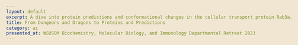 ```yaml
---
layout: default
excerpt: A dive into protein predictions and conformational changes in the cellular transport protein Rab3a.
title: From Dungeons and Dragons to Proteins and Predictions
category: ai
presented_at: WSUSOM Biochemistry, Molecular Biology, and Immunology Departmental Retreat 2023
---
```


<html lang="en">
<head>
    <meta charset="UTF-8">
    <meta name="viewport" content="width=device-width, initial-scale=1.0">
    <title>From Dungeons and Dragons to Proteins and Predictions</title>
    <script src="https://cdnjs.cloudflare.com/ajax/libs/three.js/r128/three.min.js"></script>
    <script src="https://cdn.plot.ly/plotly-latest.min.js"></script>
    <style>
        body {
            font-family: 'Merriweather', serif;
            line-height: 1.6;
            color: #333;
            max-width: 1200px;
            margin: 0 auto;
            padding: 20px;
            background-color: #f0e6d2;
        }
        h1, h2, h3 {
            font-family: 'Dragon Hunter', fantasy;
            color: #8b0000;
        }
        .hero {
            background-image: url('https://via.placeholder.com/1200x400');
            background-size: cover;
            color: white;
            text-align: center;
            padding: 100px 20px;
            margin-bottom: 40px;
        }
        .hero h1 {
            font-size: 3em;
            text-shadow: 2px 2px 4px rgba(0,0,0,0.5);
        }
        .section {
            background-color: #fff;
            border-radius: 10px;
            padding: 30px;
            margin-bottom: 40px;
            box-shadow: 0 4px 6px rgba(0,0,0,0.1);
        }
        .flex-container {
            display: flex;
            justify-content: space-between;
            flex-wrap: wrap;
        }
        .flex-item {
            flex-basis: 48%;
            margin-bottom: 20px;
        }
        img {
            max-width: 100%;
            height: auto;
            border-radius: 10px;
        }
        .video-container {
            max-width: 100%;
            margin: 20px 0;
        }
        .video-container video {
            width: 100%;
            height: auto;
            display: block;
        }
        .quote {
            font-style: italic;
            border-left: 4px solid #8b0000;
            padding-left: 20px;
            margin: 20px 0;
        }
        .interactive-element {
            background-color: #f0f0f0;
            border-radius: 10px;
            padding: 20px;
            margin-top: 20px;
        }
        .protein-viewer {
            width: 100%;
            height: 400px;
        }
        @font-face {
            font-family: 'Dragon Hunter';
            src: url('path-to-your-custom-font.woff2') format('woff2');
        }
        .dice {
            font-size: 2em;
            cursor: pointer;
        }
        .spell-book {
            background-color: #f9e4b7;
            border: 2px solid #8b4513;
            border-radius: 10px;
            padding: 20px;
            margin-top: 20px;
        }
        .spell {
            margin-bottom: 10px;
        }
        .spell-name {
            font-weight: bold;
            color: #8b0000;
        }
        .reference {
            color: #8b0000;
            cursor: pointer;
            text-decoration: none;
        }

        .reference:hover {
            text-decoration: underline;
        }
    </style>
</head>
<body>
    <div class="hero">
        <h1>From Dungeons and Dragons to Proteins and Predictions</h1>
        <p>An Adventure Into the Realm of Molecular Biology</p>
    </div>

    <div class="section">
        <h2>The Double Helix Tavern: Where Fantasy Meets Science</h2>
        <p>Welcome, brave adventurers and curious scientists, to the grand tavern where our journey begins. Just as diverse parties gather in D&D to embark on fantastical journeys, we find ourselves at the crossroads of imagination and scientific discovery. Our mission? To travel through the complex landscape of protein folding, wielding the powerful magic of machine learning and the ancient wisdom of biochemistry.</p>
        <div class="flex-container">
            <div class="flex-item">
                <img src="https://via.placeholder.com/500x300" alt="D&D tavern scene">
                <p>The Double Helix Tavern: Where adventurers and scientists alike gather to plan their quests</p>
            </div>
            <div class="flex-item">
                <img src="https://via.placeholder.com/500x300" alt="Scientific laboratory">
                <p>The Alchemist's Lab: Where the magic of science unfolds</p>
            </div>
        </div>
        <p>In the Double Helix Tavern, barbarians and biochemists, wizards and bioinformaticians sit side by side, sharing tales of conquered dungeons and deciphered protein structures. For in our world, the challenges of understanding molecular biology is  no less difficult than facing a fearsome dragon.</p>
    </div>

    <div class="section">
        <h2>Character Creation: The Art of Protein Design</h2>
        <p>In D&D, we craft unique characters with distinct abilities and backstories. Similarly, in the realm of protein science, we encounter fascinating molecular 'characters' with their own special traits and functions. Let's meet two of our protein protagonists: Pip and Toby, the duck-loving adventurers.</p>
        <div class="flex-container">
            <div class="flex-item">
                <img src="https://via.placeholder.com/500x300" alt="Pip, the duck loving adventurer">
                <p>Pip, the duck-loving adventurer (Rab3A in its GTP-bound state)</p>
            </div>
            <div class="flex-item">
                <img src="https://via.placeholder.com/500x300" alt="Toby, Pip's duck loving twin brother">
                <p>Toby, Pip's duck-loving twin brother (Rab3A in its GDP-bound state)</p>
            </div>
        </div>
        <p>Just as a skilled Dungeon Master brings characters to life through vivid descriptions and role-playing, we use advanced AI models like AlphaFold to visualize and predict protein structures. But our 'characters' - the proteins - are far more complex than any D&D character sheet could capture.</p>
        <div class="interactive-element">
            <h3>Roll for Protein Stats</h3>
            <p>Click the dice to generate random protein characteristics:</p>
            <div class="dice" onclick="rollProteinStats()">🎲</div>
            <div id="protein-stats"></div>
        </div>
    </div>

    <div class="section">
        <h2>Casting Spells: The Arcane Art of Diffusion Models</h2>
        <p>In the mystical world of D&D, spellcasters shape reality with incantations and gestures. In the scientific realm, we wield equally powerful magic in the form of diffusion models - a type of machine learning algorithm that can generate images from text descriptions, much like a wizard conjuring visions from thin air.</p>
        <div class="flex-container">
            <div class="flex-item">
                <img src="https://via.placeholder.com/500x300" alt="Diffusion model process">
                <p>The arcane process of diffusion models: From noise to clear images</p>
            </div>
            <div class="flex-item">
                <p class="quote">"a half elf man holding two ducks"</p>
                <p>Our incantation (prompt) for the diffusion model</p>
            </div>
        </div>
        <p>But how do these magical diffusion models work? Imagine a reverse entropy spell, where order emerges from chaos. The model starts with random noise and gradually refines it, guided by our textual incantation, until a clear image emerges. This process mirrors the protein folding problem, where an ordered 3D structure emerges from an apparently random string of amino acids.</p>
        <div class="spell-book">
            <h3>Spellbook of Protein Prediction</h3>
            <div class="spell">
                <span class="spell-name">Summon Protein Structure:</span> Use AlphaFold to predict a protein's 3D structure from its amino acid sequence.
            </div>
            <div class="spell">
                <span class="spell-name">Conjure Molecular Dynamics:</span> Simulate the motion and flexibility of proteins over time.
            </div>
            <div class="spell">
                <span class="spell-name">Scry Binding Sites:</span> Identify potential ligand binding sites on a protein's surface.
            </div>
        </div>
    </div>

    <div class="section">
        <h2>Rolling the Dice: The Probabilistic Nature of Protein Folding</h2>
        <p>In D&D, the roll of a dice determines the outcome of actions. In the world of protein folding, we face a similar element of chance and probability. The folding of a protein is not a deterministic process, but rather a stochastic one, influenced by thermodynamics and kinetics.</p>
        <h3>The Rab3A Quest: Unraveling the Mystery of Dynamic Switch Regions</h3>
        <p>Our party's current quest focuses on understanding the dynamic switch regions of Rab proteins, particularly Rab3A. These regions are as changeable as a shapeshifter, altering their conformation based on whether they're bound to GTP or GDP.</p>
        <ul>
            <li>Switch I: The Rogue of our protein party, quick and elusive, it changes conformation rapidly.</li>
            <li>Interswitch: The Bard, bridging different parts of the protein and facilitating communication between domains.</li>
            <li>Switch II: The Barbarian, capable of dramatic conformational changes that can significantly alter the protein's function.</li>
        </ul>
        <img src="https://via.placeholder.com/800x400" alt="Rab protein switch regions">
        <p>The three switch regions of Rab proteins, each playing a crucial role in the protein's function and interactions</p>
        <p>Understanding these switch regions is crucial because they determine how Rab3A interacts with other proteins and membranes, controlling vital cellular processes like vesicle trafficking. It's akin to understanding the key pressure points or weak spots of a formidable boss in a D&D campaign.</p>
    </div>

    <div class="section">
        <h2>Consulting the Oracle: The Prophecies of AlphaFold</h2>
        <p>In our scientific campaign, AlphaFold serves as our oracle, providing predictions about protein structures with unprecedented accuracy. Like the cryptic utterances of a D&D oracle, AlphaFold's predictions require careful interpretation<span class="reference" data-ref="ref1" onclick="scrollToReference('ref1', event)">[1]</span>. Let's examine its predictions for Rab3A:</p>
        <div id="plddt-plot"></div>
        <p>This graph shows the predicted Local Distance Difference Test (pLDDT) scores for Rab3A. In the language of our quest:</p>
        <ul>
            <li>High pLDDT scores (above 90) are like rolling a natural 20 - these regions are predicted with high confidence and are likely to be well-ordered in the protein structure.</li>
            <li>Moderate scores (between 70 and 90) are like rolling 10-19 - these regions are predicted with some confidence but may have some flexibility.</li>
            <li>Low scores (below 50) are like rolling a natural 1 - these regions are likely to be disordered or highly flexible, defying precise structural prediction.</li>
        </ul>
        <p>Notice how the switch regions (Switch 1, Interswitch, and Switch 2) show varying levels of confidence. This reflects their dynamic nature, hinting at their role in the protein's function.</p>
        <div class="interactive-element">
            <h3>Protein Structure Viewer</h3>
            <p>Interact with the 3D structure of Rab3A:</p>
            <div id="protein-viewer" class="protein-viewer"></div>
        </div>
    </div>

    <div class="section">
        <h2>Mapping the Dungeon: The Magic of t-SNE Visualization</h2>
        <p>To visualize the complex multidimensional data of our protein structures, we employ a powerful scrying technique known as t-distributed stochastic neighbor embedding (t-SNE). This is akin to a magical map that reveals hidden patterns and relationships in our molecular dungeon.</p>
        <div id="tsne-plot"></div>
        <p>In this t-SNE plot, each point represents a different prediction or conformation of Rab3A. Clusters of points suggest similar conformations, while isolated points might represent unique or rare states of the protein. This map helps us understand the 'landscape' of possible Rab3A structures, much like a well-drawn dungeon map reveals the layout of chambers and corridors.</p>
        <p>The colors in the plot represent different features or conditions, such as:</p>
        <ul>
            <li>Red: GTP-bound state (active form)</li>
            <li>Blue: GDP-bound state (inactive form)</li>
            <li>Green: Conformations with high flexibility in switch regions</li>
            <li>Yellow: Conformations with bound effector proteins</li>
        </ul>
        <p>By studying this map, we can identify patterns and relationships that might not be apparent from looking at individual structures, helping us to understand the full range of Rab3A's potential behaviors and interactions.</p>
    </div>

<div class="section">
        <h2>Right Tool for the Job: Full MSA vs Subsampled MSA</h2>
        <p>Tools are the lifeblood of adventurers.  :</p>
        <ul>
            <li><strong>Computational Resources:</strong> Full MSA is like casting a high-level spell that requires a lot of mana (computational power). Subsampled MSA is a lower-level spell that can be cast more quickly and frequently.</li>
            <li><strong>Time Constraints:</strong> In a fast-paced battle (or research project with tight deadlines), the quicker Subsampled MSA might be preferable.</li>
            <li><strong>Protein Complexity:</strong> For a complex boss battle (highly divergent or structurally complex proteins), the Full MSA might be necessary to capture all the nuances.</li>
            <li><strong>Sequence Diversity:</strong> If your protein family is like a diverse party of adventurers, Subsampled MSA might provide a good representation without redundancy.</li>
        </ul>
        <div class="interactive-element">
            <h3>MSA Strategy Simulator</h3>
            <p>Choose your MSA strategy and see how it affects your protein prediction quest:</p>
            <select id="msa-strategy">
                <option value="full">Full MSA (Legendary Sword)</option>
                <option value="subsampled">Subsampled MSA (Mythical Bow)</option>
            </select>
            <button onclick="simulateMSAStrategy()">Embark on Quest</button>
            <div id="msa-result"></div>
        </div>
    </div>

    <div class="section">
        <h2>The Animated Spell: Bringing Protein Motion to Life</h2>
        <p>Just as a skilled illusionist might bring a scene to life with magic, we use molecular dynamics simulations and animations to visualize the dynamic nature of protein structures. Behold, the mesmerizing dance of Rab3A's switch region!</p>
        <div class="video-container">
            <video id="protein-motion-video" controls loop>
                <source src="/assets/videos/Rab3A_GTP_Movie_wideview_one to 26.mp4" type="video/mp4">
                Your browser does not support the video tag.
            </video>
        </div>
        <p>This animation showcases the flexibility and movement of the switch region, a critical aspect of Rab3A's function that static models cannot fully capture. It's like watching a shape-shifting monster in D&D - the protein's form changes in response to its environment and binding partners.</p>
        <p>Key observations from this molecular choreography:</p>
        <ul>
            <li>The Switch I region (in red) shows high flexibility, oscillating between open and closed conformations.</li>
            <li>The Interswitch region (in yellow) acts as a hinge, facilitating the movement of Switch I and II.</li>
            <li>Switch II (in blue) undergoes a dramatic conformational change upon GTP hydrolysis, like a trap springing in a dungeon.</li>
        </ul>
    </div>

    <div class="section">
        <h2>Advanced Class: Machine Learning in Protein Science</h2>
        <p>As our adventurers gain experience, they can choose to specialize in advanced classes. In the realm of protein science, one such advanced class is the application of machine learning. Let's explore some of these powerful techniques:</p>
        
        <h3>1. Convolutional Neural Networks (CNNs) for Protein-Ligand Binding Prediction</h3>
        <p>CNNs, originally designed for image recognition, can be adapted to predict protein-ligand binding sites. It's like training a ranger to spot hidden creatures, but instead, we're spotting potential binding pockets on a protein's surface.</p>
        <div class="spell-book">
            <div class="spell">
                <span class="spell-name">Voxelize Protein Structure:</span> Convert 3D protein structure into a grid of voxels, each containing information about the local chemical environment.
            </div>
            <div class="spell">
                <span class="spell-name">Apply 3D Convolutions:</span> Use 3D convolutional filters to detect patterns in the voxelized structure, identifying potential binding sites.
            </div>
        </div>

        <h3>2. Recurrent Neural Networks (RNNs) for Protein Sequence Analysis</h3>
        <p>RNNs excel at processing sequential data, making them ideal for analyzing protein sequences. This is akin to a bard reciting an epic tale, where each word (or amino acid) is understood in the context of what came before.</p>
        <div class="spell-book">
            <div class="spell">
                <span class="spell-name">Encode Amino Acids:</span> Represent each amino acid as a vector, capturing its chemical properties.
            </div>
            <div class="spell">
                <span class="spell-name">LSTM Magic:</span> Use Long Short-Term Memory (LSTM) cells to capture long-range dependencies in the sequence, predicting structural or functional properties.
            </div>
        </div>

        <h3>3. Graph Neural Networks (GNNs) for Modeling Protein Structure</h3>
        <p>Proteins can be represented as graphs, with amino acids as nodes and interactions as edges. GNNs can process these graphs to predict properties or generate new structures. It's like a druid understanding the interconnectedness of a forest ecosystem, but applied to the molecular world.</p>
        <div class="spell-book">
            <div class="spell">
                <span class="spell-name">Construct Protein Graph:</span> Represent amino acids as nodes and their interactions (hydrogen bonds, hydrophobic interactions) as edges.
            </div>
            <div class="spell">
                <span class="spell-name">Message Passing:</span> Allow information to flow through the graph, updating node and edge features to capture the global structure.
            </div>
        </div>
    </div>

    <div class="section">
        <h2>The Philosopher's Stone: Generative Models for Protein Design</h2>
        <p>The ultimate quest in protein science is not just to understand existing proteins, but to design new ones with desired properties. This is like crafting legendary artifacts in D&D, but at the molecular level. Enter the realm of generative models:</p>

        <h3>1. Variational Autoencoders (VAEs) for Protein Generation</h3>
        <p>VAEs learn a compressed representation of protein sequences or structures, allowing us to generate new proteins by sampling from this latent space. It's like distilling the essence of many proteins into a magical elixir, from which new proteins can be conjured.</p>

        <h3>2. Generative Adversarial Networks (GANs) for Protein Design</h3>
        <p>GANs pit two neural networks against each other: a generator creating new proteins, and a discriminator trying to distinguish real proteins from generated ones. This adversarial training results in increasingly realistic protein designs, much like two rival wizards trying to outdo each other in creating the most convincing illusions.</p>

        <div class="interactive-element">
            <h3>Protein Generator</h3>
            <p>Generate a new protein sequence using our AI model:</p>
            <button onclick="generateProtein()">Create New Protein</button>
            <div id="generated-protein"></div>
        </div>
    </div>

    <div class="section">
        <h2>The Final Boss: Challenges in Protein Prediction and Design</h2>
        <p>As with any epic quest, we face formidable challenges in our journey through protein science:</p>
        <ul>
            <li><strong>The Protein Folding Problem:</strong> Despite advances like AlphaFold, accurately predicting the structure of all proteins remains a grand challenge, especially for disordered regions and membrane proteins.</li>
            <li><strong>Designing Functional Proteins:</strong> Creating proteins with specific functions is like trying to craft a magic item with exact properties - it requires deep understanding and often involves trial and error.</li>
            <li><strong>Modeling Protein Dynamics:</strong> Proteins are not static structures but constantly moving entities. Capturing this motion computationally is a ongoing challenge.</li>
            <li><strong>Protein-Protein Interactions:</strong> Predicting how proteins interact with each other is crucial for understanding cellular processes but remains difficult due to the complexity of these interactions.</li>
        </ul>
    </div>

    <div class="section">
        <h2>Epilogue: The Never-Ending Quest</h2>
        <p>Our journey through the realm of protein prediction and design is an ongoing adventure. Each discovery opens up new questions, each answered riddle reveals new mysteries. As we continue to develop more powerful computational "spells" and gather more experimental "lore", we edge closer to unraveling the deepest secrets of the protein universe.</p>
        <p>Remember, brave scientist-adventurers: in the game of protein science, as in Dungeons and Dragons, creativity, perseverance, and teamwork are your most powerful allies. May your pipettes be ever accurate and your computations swift!</p>
        <div class="quote">
            "In the vast dungeon of the cellular world, proteins are both the treasure we seek and the monsters we face. Our quest to understand them is the grandest adventure in modern biology." - The Archmage of Protein Dynamics
        </div>
    </div>

    <div class="section" id="references">
        <h2>Spellbook of Knowledge: References</h2>
        <ol id="reference-list">
            <li id="ref1">Jumper, J., Evans, R., Pritzel, A. et al. Highly accurate protein structure prediction with AlphaFold. Nature 596, 583–589 (2021).</li>
            <li id="ref2">Baek, M., DiMaio, F., Anishchenko, I. et al. Accurate prediction of protein structures and interactions using a three-track neural network. Science 373, 871–876 (2021).</li>
            <li id="ref3">Senior, A.W., Evans, R., Jumper, J. et al. Improved protein structure prediction using potentials from deep learning. Nature 577, 706–710 (2020).</li>
            <li id="ref4">Elnaggar, A., Heinzinger, M., Dallago, C. et al. ProtTrans: towards cracking the language of Life's code through self-supervised deep learning and high performance computing. IEEE Trans Pattern Anal Mach Intell. (2021).</li>
            <li id="ref5">Yang, J., Anishchenko, I., Park, H. et al. Improved protein structure prediction using predicted interresidue orientations. Proc Natl Acad Sci USA 117, 1496–1503 (2020).</li>
        </ol>
    </div>

    <script>
        // Protein stats generator
        function rollProteinStats() {
            const stats = {
                'Molecular Weight': Math.floor(Math.random() * 100000) + 10000,
                'Isoelectric Point': (Math.random() * 14).toFixed(2),
                'Alpha Helix %': Math.floor(Math.random() * 100),
                'Beta Sheet %': Math.floor(Math.random() * 100),
                'Binding Affinity': (Math.random() * 10).toFixed(2) + ' nM'
            };
            let statsHtml = '<ul>';
            for (let [key, value] of Object.entries(stats)) {
                statsHtml += `<li>${key}: ${value}</li>`;
            }
            statsHtml += '</ul>';
            document.getElementById('protein-stats').innerHTML = statsHtml;
        }

        // MSA strategy simulator
        function simulateMSAStrategy() {
            const strategy = document.getElementById('msa-strategy').value;
            let result = '';
            if (strategy === 'full') {
                result = 'You chose the Legendary Sword (Full MSA). Your prediction is highly accurate but took 3 days to complete. You gained deep insights into the protein's evolutionary history.';
            } else {
                result = 'You chose the Mythical Bow (Subsampled MSA). Your prediction completed in 3 hours with good accuracy. You identified key functional regions quickly.';
            }
            document.getElementById('msa-result').innerText = result;
        }

        function scrollToReference(refId, event) {
            event.preventDefault(); // Prevent default link behavior
            const refElement = document.getElementById(refId);
            if (refElement) {
                const yOffset = -100; // Adjust this value to fine-tune the scroll position
                const y = refElement.getBoundingClientRect().top + window.pageYOffset + yOffset;
                window.scrollTo({top: y, behavior: 'smooth'});
                
                // Highlight the reference briefly
                refElement.style.backgroundColor = '#ffff99';
                setTimeout(() => {
                    refElement.style.backgroundColor = 'transparent';
                }, 2000);
            }
        }

        // Protein generator
        function generateProtein() {
            const aminoAcids = 'ACDEFGHIKLMNPQRSTVWY';
            let sequence = '';
            for (let i = 0; i < 100; i++) {
                sequence += aminoAcids[Math.floor(Math.random() * aminoAcids.length)];
            }
            document.getElementById('generated-protein').innerText = 'Generated Protein Sequence: ' + sequence;
        }

        // Plotly for pLDDT plot
        Plotly.newPlot('plddt-plot', [{
            x: Array.from({length: 220}, (_, i) => i + 1),
            y: Array.from({length: 220}, () => Math.random() * 100),
            type: 'scatter'
        }], {
            title: 'pLDDT Scores for Rab3A',
            xaxis: {title: 'Residue Position'},
            yaxis: {title: 'pLDDT Score'}
        });

        // Plotly for t-SNE plot
        Plotly.newPlot('tsne-plot', [{
            x: Array.from({length: 100}, () => Math.random() * 10 - 5),
            y: Array.from({length: 100}, () => Math.random() * 10 - 5),
            mode: 'markers',
            type: 'scatter',
            marker: {color: Array.from({length: 100}, () => Math.floor(Math.random() * 4))}
        }], {
            title: 't-SNE Visualization of Rab3A Conformations',
            xaxis: {title: 't-SNE 1'},
            yaxis: {title: 't-SNE 2'}
        });

        // Three.js for protein viewer

        const scene = new THREE.Scene();
        const camera = new THREE.PerspectiveCamera(75, 1, 0.1, 1000);
        const renderer = new THREE.WebGLRenderer();
        renderer.setSize(400, 400);
        document.getElementById('protein-viewer').appendChild(renderer.domElement);

        const geometry = new THREE.SphereGeometry(1, 32, 32);
        const material = new THREE.MeshBasicMaterial({color: 0x00ff00});
        const sphere = new THREE.Mesh(geometry, material);
        scene.add(sphere);

        camera.position.z = 5;

        function animate() {
            requestAnimationFrame(animate);
            sphere.rotation.x += 0.01;
            sphere.rotation.y += 0.01;
            renderer.render(scene, camera);
        }
        animate();
    </script>
</body>
</html>

